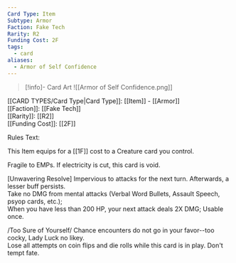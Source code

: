 ```yaml
---
Card Type: Item
Subtype: Armor
Faction: Fake Tech
Rarity: R2
Funding Cost: 2F
tags:
  - card
aliases:
  - Armor of Self Confidence
---
```

> [!info]- Card Art
> ![[Armor of Self Confidence.png]]

[[CARD TYPES/Card Type|Card Type]]: [[Item]] - [[Armor]]  
[[Faction]]: [[Fake Tech]]  
[[Rarity]]: [[R2]]  
[[Funding Cost]]: [[2F]]  

Rules Text:  

This Item equips for a [[1F]] cost to a Creature card you control.  

Fragile to EMPs. If electricity is cut, this card is void.  

[Unwavering Resolve] Impervious to attacks for the next turn. Afterwards, a lesser buff persists.  
Take no DMG from mental attacks (Verbal Word Bullets, Assault Speech, psyop cards, etc.);  
When you have less than 200 HP, your next attack deals 2X DMG;
Usable once.  

/Too Sure of Yourself/ Chance encounters do not go in your favor--too cocky, Lady Luck no likey.  
Lose all attempts on coin flips and die rolls while this card is in play. Don't tempt fate.  